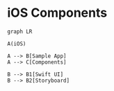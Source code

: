 # iOS Components

```mermaid
graph LR

A(iOS)

A --> B[Sample App]
A --> C[Components]

B --> B1[Swift UI]
B --> B2[Storyboard]

```
